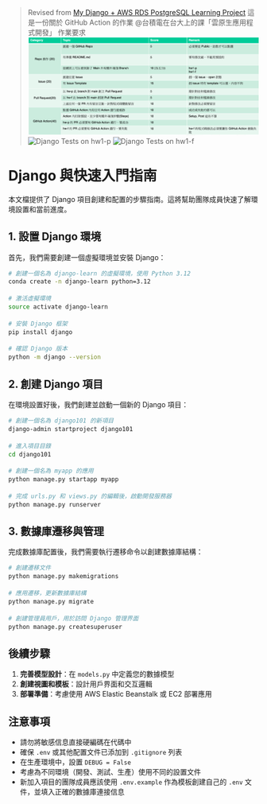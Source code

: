 > Revised from [My Django + AWS RDS PostgreSQL Learning Project](https://github.com/wama-tw/Django-Learn)
> 這是一份關於 GitHub Action 的作業 @台積電在台大上的課「雲原生應用程式開發」
> 作業要求
> ![Homework Requirement](HW_requirement.png)
![Django Tests on hw1-p](https://github.com/wama-tw/TSMC-CloudNativeHW/actions/workflows/django-test.yml/badge.svg?branch=hw1-p)
![Django Tests on hw1-f](https://github.com/wama-tw/TSMC-CloudNativeHW/actions/workflows/django-test.yml/badge.svg?branch=hw1-f)

# Django 與快速入門指南

本文檔提供了 Django 項目創建和配置的步驟指南。這將幫助團隊成員快速了解環境設置和當前進度。

## 1. 設置 Django 環境

首先，我們需要創建一個虛擬環境並安裝 Django：

```bash
# 創建一個名為 django-learn 的虛擬環境，使用 Python 3.12
conda create -n django-learn python=3.12

# 激活虛擬環境
source activate django-learn

# 安裝 Django 框架
pip install django

# 確認 Django 版本
python -m django --version
```

## 2. 創建 Django 項目

在環境設置好後，我們創建並啟動一個新的 Django 項目：

```bash
# 創建一個名為 django101 的新項目
django-admin startproject django101

# 進入項目目錄
cd django101

# 創建一個名為 myapp 的應用
python manage.py startapp myapp

# 完成 urls.py 和 views.py 的編輯後，啟動開發服務器
python manage.py runserver
```

## 3. 數據庫遷移與管理

完成數據庫配置後，我們需要執行遷移命令以創建數據庫結構：

```bash
# 創建遷移文件
python manage.py makemigrations

# 應用遷移，更新數據庫結構
python manage.py migrate

# 創建管理員用戶，用於訪問 Django 管理界面
python manage.py createsuperuser
```

## 後續步驟

1. **完善模型設計**：在 `models.py` 中定義您的數據模型
2. **創建視圖和模板**：設計用戶界面和交互邏輯
3. **部署準備**：考慮使用 AWS Elastic Beanstalk 或 EC2 部署應用

## 注意事項

- 請勿將敏感信息直接硬編碼在代碼中
- 確保 `.env` 或其他配置文件已添加到 `.gitignore` 列表
- 在生產環境中，設置 `DEBUG = False`
- 考慮為不同環境（開發、測試、生產）使用不同的設置文件
- 新加入項目的團隊成員應該使用 `.env.example` 作為模板創建自己的 `.env` 文件，並填入正確的數據庫連接信息
